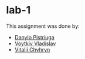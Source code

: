 # lab-1
This assignment was done by:
- [Danylo Pistriuga](https://github.com/MINEZERI)
- [Voytkiv Vladislav](https://github.com/alomj/)
- [Vitalii Chyhryn](https://github.com/vitaliichyhryn/)

